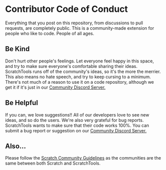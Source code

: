 # Contributor Code of Conduct
Everything that you post on this repository, from discussions to pull requests, are completely public. This is a community-made extension for people who like to code. People of all ages.
## Be Kind
Don't hurt other people's feelings. Let everyone feel happy in this space, and try to make sure everyone's comfortable sharing their ideas. ScratchTools runs off of the community's ideas, so it's the more the merrier. This also means no hate speech, and try to keep cursing to a minimum. There's not much of a reason to use it on a code repository, although we get it if it's just in our [Community Discord Server.](https://discord.gg/YT4rufeN23)
## Be Helpful
If you can, we love suggestions!! All of our developers love to see new ideas, and so do the users. We're also very grateful for bug reports. ScratchTools wants to make sure that their code works 100%. You can submit a bug report or suggestion on our [Community Discord Server.](https://discord.gg/YT4rufeN23)
## Also...
Please follow the [Scratch Community Guidelines](https://scratch.mit.edu/community_guidelines) as the communities are the same between both Scratch and ScratchTools.
